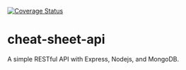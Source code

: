 [![Coverage Status](https://coveralls.io/repos/github/Gidraff/cheat-sheet-api/badge.svg)](https://coveralls.io/github/Gidraff/cheat-sheet-api)
# cheat-sheet-api
A simple RESTful API with Express, Nodejs, and MongoDB.
